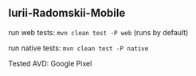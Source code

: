 ## Iurii-Radomskii-Mobile

run web tests: `mvn clean test -P web` (runs by default)

run native tests: `mvn clean test -P native`

Tested AVD: Google Pixel


